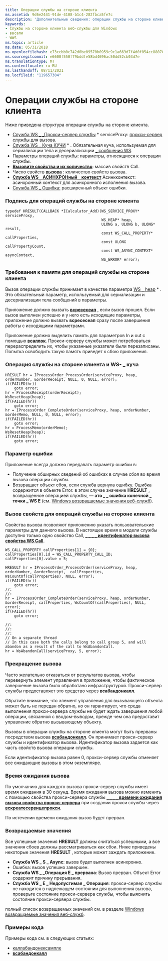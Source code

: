 ```yaml
---
title: Операции службы на стороне клиента
ms.assetid: 9d6e2441-91de-4108-b1c4-282fbca5fe7c
description: 'Дополнительные сведения: операции службы на стороне клиента'
keywords:
- Службы на стороне клиента веб-службы для Windows
- ввсапи
- WWS
ms.topic: article
ms.date: 05/31/2018
ms.openlocfilehash: e73ccbb0c742d0be09570b0959c9c1a663d7f4d0f054cc88070d842ac6d954ff
ms.sourcegitcommit: e6600f550f79bddfe58bd4696ac50dd52cb03d7e
ms.translationtype: MT
ms.contentlocale: ru-RU
ms.lasthandoff: 08/11/2021
ms.locfileid: "119657304"
---
```

# <a name="client-side-service-operations"></a>Операции службы на стороне клиента

Ниже приведена структура операции службы на стороне клиента.

-   [Служба WS \_ \_Прокси-сервер службы](ws-service-proxy.md) \* serviceProxy: [прокси-сервер службы](service-proxy.md) для вызова.
-   [Служба WS \_ Куча КУЧИ](ws-heap.md) \* . Обязательная куча, используемая для сериализации тела и десериализации [ \_ сообщения WS](ws-message.md).
-   Параметры операций службы: параметры, относящиеся к операции службы.
-   [**Вызовите свойства и их количество**](/windows/desktop/api/WebServices/ns-webservices-ws_call_property): массив свойств Call.
-   Число свойств [**вызова**](/windows/desktop/api/WebServices/ns-webservices-ws_call_property) : количество свойств вызова.
-   [**Служба WS \_ АСИНХРОНный \_ контекст**](/windows/desktop/api/WebServices/ns-webservices-ws_async_context) Асинкконтекст: асинхронный контекст для асинхронного исполнения вызова.
-   [Служба WS \_ Ошибка:](ws-error.md) расширенный объект ошибки.


### <a name="signature-for-client-side-service-operations"></a>Подпись для операций службы на стороне клиента

``` syntax
typedef HRESULT(CALLBACK *ICalculator_Add)(WS_SERVICE_PROXY* serviceProxy, 
                                           WS_HEAP* heap, 
                                           ULONG a, ULONG b, ULONG* result, 
                                           const WS_CALL_PROPERTY* callProperties, 
                                           const ULONG callPropertyCount, 
                                           const WS_ASYNC_CONTEXT* asyncContext, 
                                           WS_ERROR* error);
```

### <a name="memory-considerations-for-client-side-service-operations"></a>Требования к памяти для операций службы на стороне клиента

Вызов операции службы принимает в качестве параметра [WS \_ heap](ws-heap.md) \* . Это обязательный параметр, используемый для сериализации и десериализации тела сообщений в параметры.

Приложение должно вызвать [**всресесеап**](/windows/desktop/api/WebServices/nf-webservices-wsresetheap) , если вызов прошел. Если вызов выполнен успешно и у него есть исходящие параметры, приложение должно вызвать **всресесеап** сразу после завершения работы с исходящими параметрами.

Приложение должно выделить память для параметров In и out с помощью [**всаллок**](/windows/desktop/api/WebServices/nf-webservices-wsalloc). Прокси-серверу службы может потребоваться перераспределить их, чтобы указанные указатели были перезаписаны. Попытка освободить такую память приведет к сбою приложения.

### <a name="client-side-service-operation-and-ws_heap"></a>Операция службы на стороне клиента и WS- \_ куча

``` syntax
HRESULT hr = IProcessOrder_ProcessOrder(serviceProxy, heap, orderNumber, &orderReceipt, NULL, 0, NULL, error);
if(FAILED(hr))
    goto error;
hr = ProcessReceipt(orderReceipt);
WsResetHeap(heap);
if(FAILED(hr))
    goto error;
hr = IProcessOrder_CompleteOrder(serviceProxy, heap, orderNumber, &orderMemo, NULL, 0, NULL, error);
if(FAILED(hr))
    goto error;
hr = ProcessMemo(orderMemo);
WsResetHeap(heap);
if(FAILED(hr))
    goto error;
```

### <a name="error-parameter"></a>Параметр ошибки

Приложение всегда должно передавать параметр ошибки в:

-   Получение обширных сведений об ошибках в случае сбоя во время вызова операции службы.
-   Возвращает объект сбоя, если служба вернула ошибку. Ошибка содержится в объекте Error. в этом случае значение **HRESULT** , возвращенное операцией службы, — **это \_ \_ ошибка конечной \_ точки \_ WS E** (см. [Windows возвращаемые значения веб-служб](windows-web-services-return-values.md)).

### <a name="call-properties-for-client-side-service-operations"></a>Вызов свойств для операций службы на стороне клиента

Свойства вызова позволяют приложению указать пользовательские параметры для данного вызова. В настоящее время в модели службы доступно только одно свойство Call, [**\_ \_ \_ \_ идентификатор вызова свойства WS Call**](/windows/desktop/api/WebServices/ne-webservices-ws_call_property_id).

``` syntax
WS_CALL_PROPERTY callProperties[1] = {0};
callProperties[0].id = WS_CALL_PROPERTY_CALL_ID;
callProperties[0].value = 5;

HRESULT hr = IProcessOrder_ProcessOrder(serviceProxy, heap, orderNumber, &orderReceipt,  callProperties, WsCountOf(callProperties), NULL, error);
if(FAILED(hr))
    goto error;
//:
//:
hr = IProcessOrder_CompleteOrder(serviceProxy, heap, orderNumber, &orderReceipt, callProperties, WsCountOf(callProperties), NULL, error);
if(FAILED(hr))
    goto error;

//:
//:
//:
// On a separate thread 
// In this case both the calls belong to call group 5, and will abandon as a result of the call to WsAbandonCall. 
hr = WsAbandonCall(serviceProxy, 5, error);
```

### <a name="abandoning-a-call"></a>Прекращение вызова

Часто желательно отказаться от результатов вызова, чтобы перевернуть элемент управления в приложение, чтобы фактическое завершение вызова было обработано инфраструктурой. Прокси-сервер службы предоставляет это средство через [**всабандонкалл**](/windows/desktop/api/WebServices/nf-webservices-wsabandoncall).

Обратите внимание, что элемент управления для вызывающего объекта может быть не передан обратно, но он гарантирует, что среда выполнения прокси-сервера службы не будет ждать завершения любой операции, связанной с вводом-выводом, прежде чем она предоставит управление обратно вызывающему объекту.

Вызовы в операции службы на стороне клиента могут быть прерваны посредством вызова [**всабандонкалл**](/windows/desktop/api/WebServices/nf-webservices-wsabandoncall). Он принимает прокси-сервер службы и идентификатор вызова. Идентификатор вызова задается как часть свойств вызова операции службы.

Если идентификатор вызова равен 0, прокси-сервер службы отменяет все ожидающие вызовы в этом экземпляре.

### <a name="call-timeouts"></a>Время ожидания вызова

По умолчанию для каждого вызова прокси-сервер службы имеет время ожидания в 30 секунд. Время ожидания вызова можно изменить с помощью свойства прокси-сервера службы [**\_ \_ \_ \_ времени ожидания вызова свойства прокси-сервера**](/windows/desktop/api/WebServices/ne-webservices-ws_proxy_property_id) при создании прокси службы через [**вскреатесервицепрокси**](/windows/desktop/api/WebServices/nf-webservices-wscreateserviceproxy).

По истечении времени ожидания вызов будет прерван.

### <a name="return-values"></a>Возвращаемые значения

Все успешные значения **HRESULT** должны считаться успешными, а все значения сбоев должны рассматриваться как сбои. Ниже приведены некоторые значения **HRESULT** , которые может заждать приложение.

-   **Служба WS \_ S \_ Async**: вызов будет выполнен асинхронно.
-   Ошибка: вызов успешно завершен.
-   **Служба WS \_ \_Операция E \_ прервана**: Вызов прерван. Объект Error содержит причину прерывания.
-   **Служба WS \_ E \_ Недопустимая \_ Операция**: прокси-сервер службы не находится в надлежащем состоянии для выполнения вызова, проверьте состояние прокси-сервера службы, чтобы выяснить состояние прокси-сервера службы.

полный список возвращаемых значений см. в разделе [Windows возвращаемые значения веб-служб](windows-web-services-return-values.md).

### <a name="code-examples"></a>Примеры кода

Примеры кода см. в следующих статьях:

-   [каллабандонексампле](callabandonexample.md)
-   [**всабандонкалл**](/windows/desktop/api/WebServices/nf-webservices-wsabandoncall)

 

 




